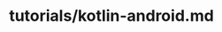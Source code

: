 ---
title: tutorials/kotlin-android.md
showAuthorInfo: false
redirect_path: https://kotlinlang.org/docs/reference/android-overview
---